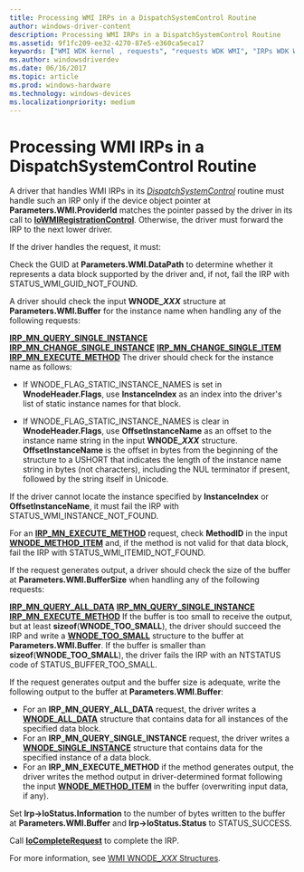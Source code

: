 ```yaml
---
title: Processing WMI IRPs in a DispatchSystemControl Routine
author: windows-driver-content
description: Processing WMI IRPs in a DispatchSystemControl Routine
ms.assetid: 9f1fc209-ee32-4270-87e5-e360ca5eca17
keywords: ["WMI WDK kernel , requests", "requests WDK WMI", "IRPs WDK WMI", "DispatchSystemControl routine"]
ms.author: windowsdriverdev
ms.date: 06/16/2017
ms.topic: article
ms.prod: windows-hardware
ms.technology: windows-devices
ms.localizationpriority: medium
---
```


# Processing WMI IRPs in a DispatchSystemControl Routine





A driver that handles WMI IRPs in its [*DispatchSystemControl*](https://msdn.microsoft.com/library/windows/hardware/ff543412) routine must handle such an IRP only if the device object pointer at **Parameters.WMI.ProviderId** matches the pointer passed by the driver in its call to [**IoWMIRegistrationControl**](https://msdn.microsoft.com/library/windows/hardware/ff550480). Otherwise, the driver must forward the IRP to the next lower driver.

If the driver handles the request, it must:

Check the GUID at **Parameters.WMI.DataPath** to determine whether it represents a data block supported by the driver and, if not, fail the IRP with STATUS\_WMI\_GUID\_NOT\_FOUND.

A driver should check the input **WNODE\_*XXX*** structure at **Parameters.WMI.Buffer** for the instance name when handling any of the following requests:

[**IRP\_MN\_QUERY\_SINGLE\_INSTANCE**](https://msdn.microsoft.com/library/windows/hardware/ff551718)
[**IRP\_MN\_CHANGE\_SINGLE\_INSTANCE**](https://msdn.microsoft.com/library/windows/hardware/ff550831)
[**IRP\_MN\_CHANGE\_SINGLE\_ITEM**](https://msdn.microsoft.com/library/windows/hardware/ff550836)
[**IRP\_MN\_EXECUTE\_METHOD**](https://msdn.microsoft.com/library/windows/hardware/ff550868)
The driver should check for the instance name as follows:

-   If WNODE\_FLAG\_STATIC\_INSTANCE\_NAMES is set in **WnodeHeader.Flags**, use **InstanceIndex** as an index into the driver's list of static instance names for that block.

-   If WNODE\_FLAG\_STATIC\_INSTANCE\_NAMES is clear in **WnodeHeader.Flags**, use **OffsetInstanceName** as an offset to the instance name string in the input **WNODE\_*XXX*** structure. **OffsetInstanceName** is the offset in bytes from the beginning of the structure to a USHORT that indicates the length of the instance name string in bytes (not characters), including the NUL terminator if present, followed by the string itself in Unicode.

If the driver cannot locate the instance specified by **InstanceIndex** or **OffsetInstanceName**, it must fail the IRP with STATUS\_WMI\_INSTANCE\_NOT\_FOUND.

For an [**IRP\_MN\_EXECUTE\_METHOD**](https://msdn.microsoft.com/library/windows/hardware/ff550868) request, check **MethodID** in the input [**WNODE\_METHOD\_ITEM**](https://msdn.microsoft.com/library/windows/hardware/ff566376) and, if the method is not valid for that data block, fail the IRP with STATUS\_WMI\_ITEMID\_NOT\_FOUND.

If the request generates output, a driver should check the size of the buffer at **Parameters.WMI.BufferSize** when handling any of the following requests:

[**IRP\_MN\_QUERY\_ALL\_DATA**](https://msdn.microsoft.com/library/windows/hardware/ff551650)
[**IRP\_MN\_QUERY\_SINGLE\_INSTANCE**](https://msdn.microsoft.com/library/windows/hardware/ff551718)
[**IRP\_MN\_EXECUTE\_METHOD**](https://msdn.microsoft.com/library/windows/hardware/ff550868)
If the buffer is too small to receive the output, but at least **sizeof**(**WNODE\_TOO\_SMALL**), the driver should succeed the IRP and write a [**WNODE\_TOO\_SMALL**](https://msdn.microsoft.com/library/windows/hardware/ff566379) structure to the buffer at **Parameters.WMI.Buffer**. If the buffer is smaller than **sizeof**(**WNODE\_TOO\_SMALL**), the driver fails the IRP with an NTSTATUS code of STATUS\_BUFFER\_TOO\_SMALL.

If the request generates output and the buffer size is adequate, write the following output to the buffer at **Parameters.WMI.Buffer**:
-   For an **IRP\_MN\_QUERY\_ALL\_DATA** request, the driver writes a [**WNODE\_ALL\_DATA**](https://msdn.microsoft.com/library/windows/hardware/ff566372) structure that contains data for all instances of the specified data block.
-   For an **IRP\_MN\_QUERY\_SINGLE\_INSTANCE** request, the driver writes a [**WNODE\_SINGLE\_INSTANCE**](https://msdn.microsoft.com/library/windows/hardware/ff566377) structure that contains data for the specified instance of a data block.
-   For an **IRP\_MN\_EXECUTE\_METHOD** if the method generates output, the driver writes the method output in driver-determined format following the input [**WNODE\_METHOD\_ITEM**](https://msdn.microsoft.com/library/windows/hardware/ff566376) in the buffer (overwriting input data, if any).

Set **Irp-&gt;IoStatus.Information** to the number of bytes written to the buffer at **Parameters.WMI.Buffer** and **Irp-&gt;IoStatus.Status** to STATUS\_SUCCESS.

Call [**IoCompleteRequest**](https://msdn.microsoft.com/library/windows/hardware/ff548343) to complete the IRP.

For more information, see [WMI WNODE\_*XXX* Structures](wmi-wnode-xxx-structures.md).

 

 




